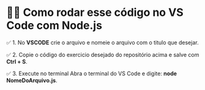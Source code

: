 # 👩‍💻 Como rodar esse código no VS Code com Node.js

✅ 1. No <b>VSCODE</b> crie o arquivo e nomeie o arquivo com o titulo que desejar.

✅ 2. Copie o código do exercicio desejado do repositório acima e salve com <b>Ctrl + S</b>.

✅ 3. Execute no terminal Abra o terminal do VS Code e digite: <b>node NomeDoArquivo.js</b>.

